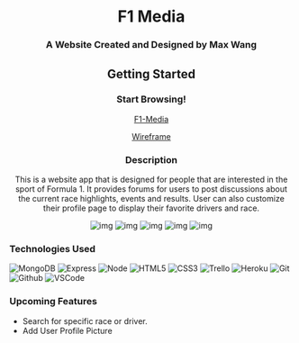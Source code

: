 <div id="description" align="center">

# F1 Media

### A Website Created and Designed by Max Wang

## Getting Started

### Start Browsing!
[F1-Media](https://f1-media-app.herokuapp.com/)

[Wireframe](https://trello.com/b/gxSbIyIe/f1-webapp)

### Description

This is a website app that is designed for people that are interested in 
the sport of Formula 1. It provides forums for users to post discussions 
about the current race highlights, events and results. User can also 
customize their profile page to display their favorite drivers and race.


![img](https://i.imgur.com/Lyv0HoH.jpg)
![img](https://i.imgur.com/qzNqp0c.png)
![img](https://i.imgur.com/9a9LbIF.png)
![img](https://i.imgur.com/xiqXlei.png)
![img](https://i.imgur.com/mv0Ktqy.png)
</div>


### Technologies Used

![MongoDB](https://img.shields.io/badge/-MongoDB-05122A?style=flat&logo=mongodb)
![Express](https://img.shields.io/badge/-Express-05122A?style=flat&logo=express)
![Node](https://img.shields.io/badge/-Node.js-05122A?style=flat&logo=node.js)
![HTML5](https://img.shields.io/badge/-HTML5-05122A?style=flat&logo=html5)
![CSS3](https://img.shields.io/badge/-CSS-05122A?style=flat&logo=css3)
![Trello](https://img.shields.io/badge/-Trello-05122A?style=flat&logo=trello)
![Heroku](https://img.shields.io/badge/-Heroku-05122A?style=flat&logo=heroku)
![Git](https://img.shields.io/badge/-Git-05122A?style=flat&logo=git)
![Github](https://img.shields.io/badge/-GitHub-05122A?style=flat&logo=github)
![VSCode](https://img.shields.io/badge/-VS_Code-05122A?style=flat&logo=visualstudio)


### Upcoming Features
* Search for specific race or driver.
* Add User Profile Picture